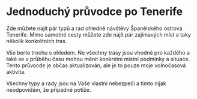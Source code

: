 # Jednoduchý průvodce po Tenerife

Zde můžete najít pár typů a rad ohledně návštěvy Španělského ostrova Tenerife. Mimo samotné cesty můžete zde najít pár zajímavých míst a taky několik konkrétních tras.

Vše berte trochu s ohledem. Ne všechny trasy jsou vhodné pro každého a také se v průběhu času mohou měnit konkrétní mistní podmínky a situace. Tento průvocde je občas aktualizován, ale je to pouze moje volnočasová aktivita.

Všechny typy a rady jsou na Vaše vlastní nebezpečí a tímto nijak neodpovídám, že případné potíže.
